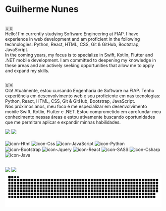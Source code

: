 <h1> Guilherme Nunes</h1>
<br>
🇺🇸
<br>
Hello! I'm currently studying Software Engineering at FIAP. I have experience in web development and am proficient in the following technologies: Python, React, HTML, CSS, Git & GitHub, Bootstrap, JavaScript.
<br>
In the coming years, my focus is to specialize in Swift, Kotlin, Flutter and .NET mobile development. I am committed to deepening my knowledge in these areas and am actively seeking opportunities that allow me to apply and expand my skills.

##

🇧🇷
<br>
Olá! Atualmente, estou cursando Engenharia de Software na FIAP. Tenho experiência em desenvolvimento web e sou proficiente em nas tecnologias: Python, React, HTML, CSS, Git & GitHub, Bootstrap, JavaScript.
<br>
Nos próximos anos, meu foco é me especializar em desenvolvimento mobile Swift, Kotlin, Flutter e .NET. Estou comprometido em aprofundar meu conhecimento nessas áreas e estou ativamente buscando oportunidades que me permitam aplicar e expandir minhas habilidades.

<div>
<div align = "start">
   <img loading="lazy" height="180em" src="https://github-readme-stats.vercel.app/api?username=guisnu&show_icons=true&count_private=true&hide_border=true&title_color=dc143c&icon_color=dc143c&text_color=c9d1d9&theme=transparent">
   <img loading="lazy" height="180em" src="https://github-readme-stats.vercel.app/api/top-langs/?username=guisnu&layout=compact&hide_border=true&title_color=dc143c&text_color=c9d1d9&theme=transparent">
</div>
<div style = "display: inline_block;" align = "start"><br>
   <img align = "center" alt="icon-Html" width="40" height="30"       src="https://cdn.jsdelivr.net/gh/devicons/devicon@latest/icons/html5/html5-original.svg"/>
   <img align = "center" alt="icon-Css" width="40" height="30"        src="https://cdn.jsdelivr.net/gh/devicons/devicon@latest/icons/css3/css3-original.svg"/>
   <img align = "center" alt="icon-JavaScript" width="40" height="30" src="https://cdn.jsdelivr.net/gh/devicons/devicon@latest/icons/javascript/javascript-plain.svg"/>
   <img align = "center" alt="icon-Python" width="40" height="30"     src="https://cdn.jsdelivr.net/gh/devicons/devicon@latest/icons/python/python-original.svg"/>
   <img align = "center" alt="icon-Bootstrap" width="40" height="30"  src="https://cdn.jsdelivr.net/gh/devicons/devicon@latest/icons/bootstrap/bootstrap-original.svg"/>
   <img align = "center" alt="icon-Jquery" width="40" height="30"     src="https://cdn.jsdelivr.net/gh/devicons/devicon@latest/icons/jquery/jquery-original.svg"/>
   <img align = "center" alt="icon-React" width="40" height="30"      src="https://cdn.jsdelivr.net/gh/devicons/devicon@latest/icons/react/react-original.svg"/>
   <img align = "center" alt="icon-SASS" width="40" height="30"       src="https://cdn.jsdelivr.net/gh/devicons/devicon@latest/icons/sass/sass-original.svg"/>
   <img align = "center" alt="icon-Csharp" width="40" height="30"     src="https://cdn.jsdelivr.net/gh/devicons/devicon@latest/icons/csharp/csharp-original.svg"/>      
   <img align = "center" alt="icon-Java" width="40" height="30"       src="https://cdn.jsdelivr.net/gh/devicons/devicon@latest/icons/java/java-plain.svg"/>      
</div>

##

<div>
<a href="https://www.linkedin.com/in/guilherme-macena/"> <img src="https://img.shields.io/badge/LinkedIn-0077B5?style=for-the-badge&logo=linkedin&logoColor=white"></a>
<a href="mailto:guilhermenunes08925@gmail.com"><img src="https://img.shields.io/badge/Gmail-%23333?style=for-the-badge&logo=gmail&logoColor=white"></a>
</div>

<picture>
  <source media="(prefers-color-scheme: dark)" srcset="https://raw.githubusercontent.com/guisnu/guisnu/output/github-contribution-grid-snake-dark.svg">
  <source media="(prefers-color-scheme: light)" srcset="https://raw.githubusercontent.com/guisnu/guisnu/output/github-contribution-grid-snake.svg">
  <img alt="github contribution grid snake animation" src="https://raw.githubusercontent.com/guisnu/guisnu/output/github-contribution-grid-snake.svg">
</picture>
